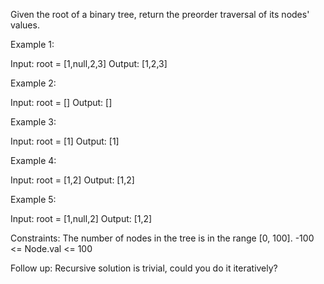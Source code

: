 Given the root of a binary tree, return the preorder traversal of its nodes' values.

Example 1:

Input: root = [1,null,2,3]
Output: [1,2,3]

Example 2:

Input: root = []
Output: []

Example 3:

Input: root = [1]
Output: [1]

Example 4:

Input: root = [1,2]
Output: [1,2]

Example 5:

Input: root = [1,null,2]
Output: [1,2]

Constraints:
    The number of nodes in the tree is in the range [0, 100].
    -100 <= Node.val <= 100

Follow up:
Recursive solution is trivial, could you do it iteratively?